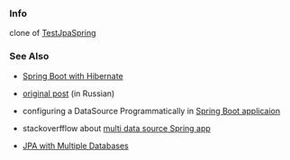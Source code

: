 ### Info
clone of [TestJpaSpring](https://github.com/romanych2021/TestJpaSpring)
### See Also
  * [Spring Boot with Hibernate](https://www.baeldung.com/the-persistence-layer-with-spring-and-jpa)
  * [original post](https://qna.habr.com/q/864313) (in Russian)

  * configuring a DataSource Programmatically in [Spring Boot applicaion](https://www.baeldung.com/spring-boot-configure-data-source-programmatic)
  * stackoverfflow about [multi data source Spring app](https://stackoverflow.com/questions/30337582/spring-boot-configure-and-use-two-datasources)
  * [JPA with Multiple Databases](https://www.baeldung.com/spring-data-jpa-multiple-databases)
